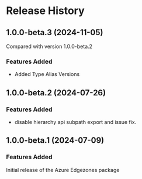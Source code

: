 # Release History
    
## 1.0.0-beta.3 (2024-11-05)
Compared with version 1.0.0-beta.2
    
### Features Added

  - Added Type Alias Versions
    
    
## 1.0.0-beta.2 (2024-07-26)

### Features Added

- disable hierarchy api subpath export and issue fix.

## 1.0.0-beta.1 (2024-07-09)

### Features Added

Initial release of the Azure Edgezones package
